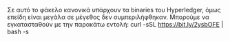 Σε αυτό το φάκελο κανονικά υπάρχουν τα binaries του Hyperledger, όμως επείδη είναι μεγάλα σε μέγεθος δεν συμπεριλήφθηκαν.
Μπορούμε να εγκατασταθούν με την παρακάτω εντολή:
curl -sSL https://bit.ly/2ysbOFE | bash -s
